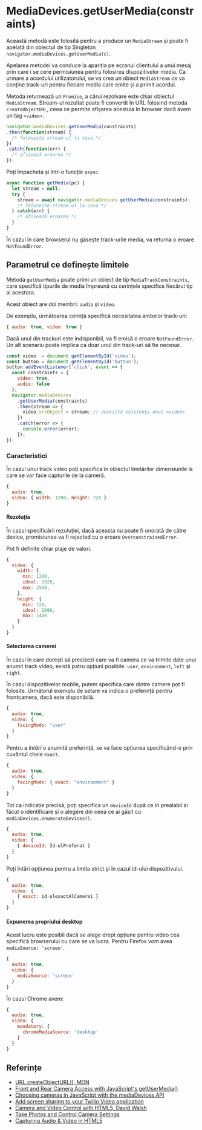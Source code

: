# MediaDevices.getUserMedia(constraints)

Această metodă este folosită pentru a produce un `MediaStream` și poate fi apelată din obiectul de tip Singleton `navigator.mediaDevices.getUserMedia(c)`.

Apelarea metodei va conduce la apariția pe ecranul clientului a unui mesaj prin care i se cere permisiunea pentru folosirea dispozitivelor media. Ca urmare a acordului utilizatorului, se va crea un obiect `MediaStream` ce va conține track-uri pentru fiecare media care emite și a primit acordul.

Metoda returnează un `Promise`, a cărui rezolvare este chiar obiectul `MediaStream`. Stream-ul rezultat poate fi convertit în URL folosind metoda `createObjectURL`, ceea ce permite afișarea acestuia în browser dacă avem un tag `<video>`.

```javascript
navigator.mediaDevices.getUserMedia(constraints)
.then(function(stream) {
  /* folosește stream-ul la ceva */
})
.catch(function(err) {
  /* afișează eroarea */
});
```

Poți împacheta și într-o funcție `async`.

```javascript
async function getMedia(pc) {
  let stream = null;
  try {
    stream = await navigator.mediaDevices.getUserMedia(constraints);
    /* folosește stream-ul la ceva */
  } catch(err) {
    /* afișează eroarea */
  }
}
```

În cazul în care browserul nu găsește track-urile media, va returna o eroare `NotFoundError`.

## Parametrul ce definește limitele

Metoda `getUserMedia` poate primi un obiect de tip `MediaTrackConstraints`, care specifică tipurile de media împreună cu cerințele specifice fiecărui tip al acestora.

Acest obiect are doi membri: `audio` și `video`.

De exemplu, următoarea cerință specifică necesitatea ambelor track-uri:

```javascript
{ audio: true, video: true }
```

Dacă unul din trackuri este indisponibil, va fi emisă o eroare `NotFoundError`.
Un alt scenariu poate implica ca doar unul din track-uri să fie necesar.

```javascript
const video  = document.getElementById('video');
const button = document.getElementById('button');
button.addEventListener('click', event => {
  const constraints = {
    video: true,
    audio: false
  };
  navigator.mediaDevices
    .getUserMedia(constraints)
    .then(stream => {
      video.srcObject = stream; // necesită existența unui <video>
    })
    .catch(error => {
      console.error(error);
    });
});
```

### Caracteristici

În cazul unui track video poți specifica în obiectul limitărilor dimensiunile la care se vor face capturile de la cameră.

```javascript
{
  audio: true,
  video: { width: 1280, height: 720 }
}
```

#### Rezoluția

În cazul specificării rezoluției, dacă aceasta nu poate fi onorată de către device, promisiunea va fi rejected cu o eroare `OverconstrainedError`.

Pot fi definite chiar plaje de valori.

```javascript
{
  video: {
    width: {
      min: 1280,
      ideal: 1920,
      max: 2560,
    },
    height: {
      min: 720,
      ideal: 1080,
      max: 1440
    }
  }
}
```

#### Selectarea camerei

În cazul în care dorești să precizezi care va fi camera ce va trimite date unui anumit track video, există patru opțiuni posibile: `user`, `environment`, `left` și `right`.

În cazul dispozitivelor mobile, putem specifica care dintre camere pot fi folosite. Următorul exemplu de setare va indica o preferință pentru frontcamera, dacă este disponibilă.

```javascript
{
  audio: true,
  video: {
    facingMode: "user"
  }
}
```

Pentru a *întări* o anumită preferință, se va face opțiunea specificând-o prin cuvântul cheie `exact`.

```javascript
{
  audio: true,
  video: {
    facingMode: { exact: "environment" }
  }
}
```

Tot ca indicație precisă, poți specifica un `deviceId` după ce în prealabil ai făcut o identificare și o alegere din ceea ce ai găsit cu `mediaDevices.enumerateDevices()`.

```javascript
{
  audio: true,
  video: {
    { deviceId: Id-ulPreferat }
  }
}
```

Poți întări opțiunea pentru a limita strict și în cazul id-ului dispozitivului.

```javascript
{
  audio: true,
  video: {
    { exact: id-ulexactAlCamerei }
  }
}
```

#### Expunerea propriului desktop

Acest lucru este posibil dacă se alege drept opțiune pentru video cea specifică browserului cu care se va lucra. Pentru Firefox vom avea `mediaSource: 'screen'`.

```javascript
{
  audio: true,
  video: {
    mediaSource: 'screen'
  }
}
```

În cazul Chrome avem:

```javascript
{
  audio: true,
  video: {
    mandatory: {
      chromeMediaSource: 'desktop'
    }
  }
}
```

## Referințe

- [URL.createObjectURL(), MDN](https://developer.mozilla.org/en-US/docs/Web/API/URL/createObjectURL)
- [Front and Rear Camera Access with JavaScript's getUserMedia()](https://scotch.io/tutorials/front-and-rear-camera-access-with-javascripts-getusermedia)
- [Choosing cameras in JavaScript with the mediaDevices API](https://www.twilio.com/blog/2018/04/choosing-cameras-javascript-mediadevices-api.html)
- [Add screen sharing to your Twilio Video application](https://www.twilio.com/blog/2018/01/screen-sharing-twilio-video.html)
- [Camera and Video Control with HTML5, David Walsh](https://davidwalsh.name/browser-camera)
- [Take Photos and Control Camera Settings](https://developers.google.com/web/updates/2016/12/imagecapture)
- [Capturing Audio & Video in HTML5](https://www.html5rocks.com/en/tutorials/getusermedia/intro/)
